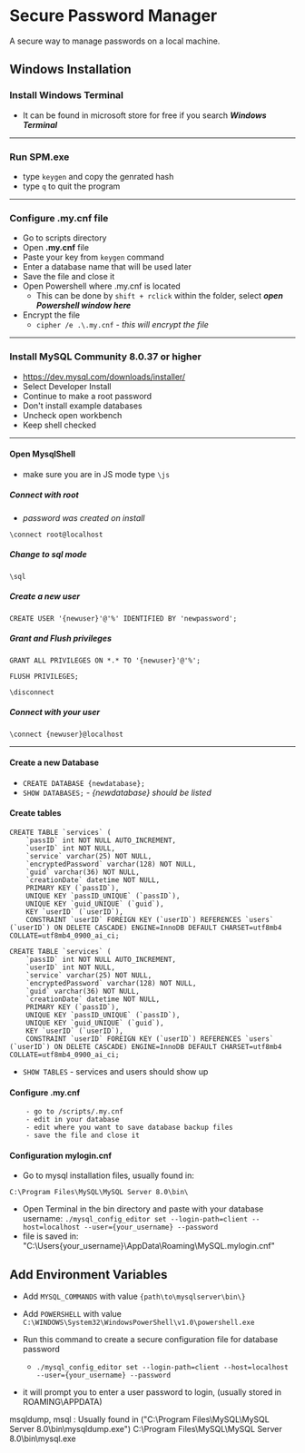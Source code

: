 # Secure Password Manager
A secure way to manage passwords on a local machine.

## Windows Installation

### Install Windows Terminal
- It can be found in microsoft store for free if you search ***Windows Terminal***

---

### Run SPM.exe
- type `keygen` and copy the genrated hash
- type `q` to quit the program

---

### Configure .my.cnf file
-  Go to scripts directory
-  Open **.my.cnf** file
-  Paste your key from `keygen` command
-  Enter a database name that will be used later
-  Save the file and close it
-  Open Powershell where .my.cnf is located
    - This can be done by `shift + rclick` within the folder, select ***open Powershell window here***
-  Encrypt the file
    - `cipher /e .\.my.cnf` - *this will encrypt the file*

---

### Install MySQL Community 8.0.37 or higher
- https://dev.mysql.com/downloads/installer/
- Select Developer Install
- Continue to make a root password
- Don't install example databases
- Uncheck open workbench
- Keep shell checked

---

#### Open MysqlShell
- make sure you are in JS mode type `\js`

##### Connect with root
- *password was created on install*
```
\connect root@localhost
``` 
##### Change to sql mode
```
\sql
```
##### Create a new user 
```
CREATE USER '{newuser}'@'%' IDENTIFIED BY 'newpassword';
```
##### Grant and Flush privileges
```
GRANT ALL PRIVILEGES ON *.* TO '{newuser}'@'%';
```
```
FLUSH PRIVILEGES;
```
```
\disconnect
```
##### Connect with your user
```
\connect {newuser}@localhost
```

---

#### Create a new Database
- `CREATE DATABASE {newdatabase};`
- `SHOW DATABASES;`   - *{newdatabase} should be listed*

#### Create tables
```
CREATE TABLE `services` (
    `passID` int NOT NULL AUTO_INCREMENT,
    `userID` int NOT NULL,
    `service` varchar(25) NOT NULL,
    `encryptedPassword` varchar(128) NOT NULL,
    `guid` varchar(36) NOT NULL,
    `creationDate` datetime NOT NULL,
    PRIMARY KEY (`passID`),
    UNIQUE KEY `passID_UNIQUE` (`passID`),
    UNIQUE KEY `guid_UNIQUE` (`guid`),
    KEY `userID` (`userID`),
    CONSTRAINT `userID` FOREIGN KEY (`userID`) REFERENCES `users` (`userID`) ON DELETE CASCADE) ENGINE=InnoDB DEFAULT CHARSET=utf8mb4 COLLATE=utf8mb4_0900_ai_ci;
```
```
CREATE TABLE `services` (
    `passID` int NOT NULL AUTO_INCREMENT,
    `userID` int NOT NULL,
    `service` varchar(25) NOT NULL,
    `encryptedPassword` varchar(128) NOT NULL,
    `guid` varchar(36) NOT NULL,
    `creationDate` datetime NOT NULL,
    PRIMARY KEY (`passID`),
    UNIQUE KEY `passID_UNIQUE` (`passID`),
    UNIQUE KEY `guid_UNIQUE` (`guid`),
    KEY `userID` (`userID`),
    CONSTRAINT `userID` FOREIGN KEY (`userID`) REFERENCES `users` (`userID`) ON DELETE CASCADE) ENGINE=InnoDB DEFAULT CHARSET=utf8mb4 COLLATE=utf8mb4_0900_ai_ci;
```
- `SHOW TABLES` - services and users should show up

#### Configure .my.cnf
        - go to /scripts/.my.cnf
        - edit in your database
        - edit where you want to save database backup files
        - save the file and close it
#### Configuration mylogin.cnf
- Go to mysql installation files, usually found in: 
```
C:\Program Files\MySQL\MySQL Server 8.0\bin\
```
- Open Terminal in the bin directory and paste with your database username:
    `./mysql_config_editor set --login-path=client --host=localhost --user={your_username} --password`
- file is saved in: "C:\Users\{your_username}\AppData\Roaming\MySQL\.mylogin.cnf"

## Add Environment Variables
- Add `MYSQL_COMMANDS` with value `{path\to\mysqlserver\bin\}`
- Add `POWERSHELL` with value `C:\WINDOWS\System32\WindowsPowerShell\v1.0\powershell.exe`


- Run this command to create a secure configuration file for database password
    - `./mysql_config_editor set --login-path=client --host=localhost --user={your_username} --password`
- it will prompt you to enter a user password to login, (usually stored in ROAMING\APPDATA)

msqldump, msql : Usually found in ("C:\Program Files\MySQL\MySQL Server 8.0\bin\mysqldump.exe")
C:\Program Files\MySQL\MySQL Server 8.0\bin\mysql.exe
